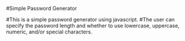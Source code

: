 #Simple Password Generator

#This is a simple password generator using javascript.
#The user can specify the password length and whether to use lowercase, uppercase, numeric, and/or special characters.

